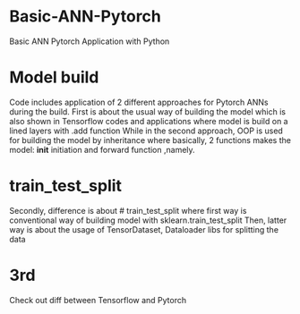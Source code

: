 # Basic-ANN-Pytorch
Basic ANN Pytorch Application with Python

# Model build
Code includes application of 2 different approaches for Pytorch ANNs during the build.
First is about the usual way of building the model which is also shown in Tensorflow codes and applications where model is build on a lined layers with .add function
While in the second approach, OOP is used for building the model by inheritance where basically, 2 functions makes the model: __init__ initiation and forward function ,namely.


# train_test_split
Secondly, difference is about # train_test_split where first way is conventional way of building model with sklearn.train_test_split
Then, latter way is about the usage of TensorDataset, Dataloader libs for splitting the data



# 3rd
Check out diff between Tensorflow and Pytorch
